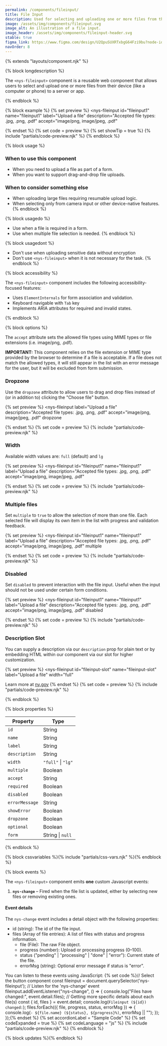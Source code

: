 ```yaml
---
permalink: /components/fileinput/
title: File Input
description: Used for selecting and uploading one or more files from the user’s device.
image: /assets/img/components/fileinput.svg
image_alt: An illustration of a file input.
image_header: /assets/img/components/fileinput-header.svg
stable: true
figma_link: https://www.figma.com/design/U2QpuSUXRTxbgG64Fzi9bu?node-id=4739-1812
navOrder: 8
---
```


{% extends "layouts/component.njk" %}

{% block longdescription %}

The `<nys-fileinput>` component is a reusable web component that allows users to select and upload one or more files from their device (like a computer or phone) to a server or app.

{% endblock %}

{% block example %}
{% set preview %}
<nys-fileinput
  id="fileinput1"
  name="fileinput1"
  label="Upload a file"
  description="Accepted file types: .jpg, .png, .pdf"
  accept="image/png, image/jpeg, .pdf"
></nys-fileinput>
{% endset %}
{% set code = preview %}
{% set showTip = true %}
{% include "partials/code-preview.njk" %}
{% endblock %}

{% block usage %}

### When to use this component

- When you need to upload a file as part of a form.
- When you want to support drag-and-drop file uploads.

### When to consider something else

- When uploading large files requiring resumable upload logic.
- When selecting only from camera input or other device-native features.
{% endblock %}

{% block usagedo %}

  - Use when a file is required in a form.
  - Use when multiple file selection is needed.
{% endblock %}

{% block usagedont %}

  - Don't use when uploading sensitive data without encryption
  - Don't use `<nys-fileinput>` when it is not necessary for the task.
{% endblock %}

{% block accessibility %}

The `<nys-fileinput>` component includes the following accessibility-focused features:

  - Uses `ElementInternals` for form association and validation.
  - Keyboard navigable with `Tab` key
  - Implements ARIA attributes for required and invalid states.

{% endblock %}

{% block options %}

The `accept` attribute sets the allowed file types using MIME types or file extensions (i.e. image/png, .pdf).

**IMPORTANT:** This component relies on the file extension or MIME type provided by the browser to determine if a file is acceptable. If a file does not match the allowed types, it will still appear in the list with an error message for the user, but it will be excluded from form submission.

### Dropzone
Use the `dropzone` attribute to allow users to drag and drop files instead of (or in addition to) clicking the "Choose file" button.

{% set preview %}
<nys-fileinput
  label="Upload a file"
  description="Accepted file types: .jpg, .png, .pdf"
  accept="image/png, image/jpeg, .pdf"
  dropzone
></nys-fileinput>
{% endset %}
{% set code = preview %}
{% include "partials/code-preview.njk" %}

### Width
Available width values are: `full` (default) and `lg`

{% set preview %}
<nys-fileinput
  id="fileinput1"
  name="fileinput1"
  label="Upload a file"
  description="Accepted file types: .jpg, .png, .pdf"
  accept="image/png, image/jpeg, .pdf"
></nys-fileinput>
{% endset %}
{% set code = preview %}
{% include "partials/code-preview.njk" %}

### Multiple files
Set `multiple` to `true` to allow the selection of more than one file. Each selected file will display its own item in the list with progress and validation feedback.

{% set preview %}
<nys-fileinput
  id="fileinput1"
  name="fileinput1"
  label="Upload a file"
  description="Accepted file types: .jpg, .png, .pdf"
  accept="image/png, image/jpeg, .pdf"
  multiple
></nys-fileinput>
{% endset %}
{% set code = preview %}
{% include "partials/code-preview.njk" %}

### Disabled
Set `disabled` to prevent interaction with the file input. Useful when the input should not be used under certain form conditions.

{% set preview %}
<nys-fileinput
  id="fileinput1"
  name="fileinput1"
  label="Upload a file"
  description="Accepted file types: .jpg, .png, .pdf"
  accept="image/png, image/jpeg, .pdf"
  disabled
></nys-fileinput>
{% endset %}
{% set code = preview %}
{% include "partials/code-preview.njk" %}

### Description Slot
You can supply a description via our `description` prop for plain text or by embedding HTML within our component via our slot for higher customization.

{% set preview %}
<nys-fileinput
  id="fileinput-slot"
  name="fileinput-slot"
  label="Upload a file"
  width="full"
>
  <span slot="description">
    Learn more at
    <a href="https://www.ny.gov" target="_blank" rel="noopener">ny.gov</a>
  </span>
</nys-fileinput>
{% endset %}
{% set code = preview %}
{% include "partials/code-preview.njk" %}

{% endblock %}

{% block properties %}

| Property      | Type                                                               |
|---------------|--------------------------------------------------------------------|
| `id`          | String                                                             |
| `name`        | String                                                             |
| `label`       | String                                                             |
| `description` | String                                                             |
| `width`       | `"full"` \| `"lg"`                                                 |
| `multiple`    | Boolean                                                            |
| `accept`      | String                                                             |
| `required`    | Boolean                                                            |
| `disabled`    | Boolean                                                            |
| `errorMessage`| String                                                             |
| `showError`   | Boolean                                                            |
| `dropzone`    | Boolean                                                            |
| `optional`    | Boolean                                                            |
| `form`        | String \| `null`                                                   |


{% endblock %}

{% block cssvariables %}{% include "partials/css-vars.njk" %}{% endblock %}


{% block events %}

The `<nys-fileinput>` component emits **one** custom Javascript events:

1.  **`nys-change`** – Fired when the file list is updated, either by selecting new files or removing existing ones.

#### Event details
The `nys-change` event includes a detail object with the following properties:

- id (string): The id of the file input.
- files (Array of file entries): A list of files with status and progress information.
  - file (File): The raw File object.
  - progress (number): Upload or processing progress (0–100).
  - status ("pending" | "processing" | "done" | "error"): Current state of the file.
  - errorMsg (string): Optional error message if status is "error".

You can listen to these events using JavaScript:
{% set code %}// Select the button component
const fileinput = document.querySelector('nys-fileinput');
// Listen for the 'nys-change' event
fileinput.addEventListener("nys-change", () => {
  console.log("Files have changed:", event.detail.files);
  // Getting more specific details about each file(s)
  const { id, files } = event.detail;
  console.log(`Fileinput (${id}) changed:`);
    files.forEach(({ file, progress, status, errorMsg }) => {
      console.log(`- ${file.name} (${status}, ${progress}%)`, errorMsg || "");
  });
});{% endset %}
{% set accordionLabel = "Sample Code" %}
{% set codeExpanded = true %}
{% set codeLanguage = "js" %}
{% include "partials/code-preview.njk" %}
{% endblock %}

{% block updates %}{% endblock %}
